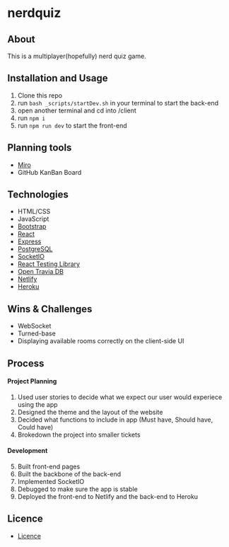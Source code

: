 # nerdquiz

## About
This is a multiplayer(hopefully) nerd quiz game. 

## Installation and Usage
1. Clone this repo
2. run ```bash _scripts/startDev.sh``` in your terminal to start the back-end
3. open another terminal and cd into /client
4. run ```npm i``` 
5. run ```npm run dev``` to start the front-end

## Planning tools
* [Miro](https://miro.com/)
* GitHub KanBan Board

## Technologies

* HTML/CSS
* JavaScript
* [Bootstrap](https://getbootstrap.com/)
* [React](https://reactjs.org/)
* [Express](https://expressjs.com/)
* [PostgreSQL](https://www.postgresql.org/)
* [SocketIO](https://socket.io/)
* [React Testing Library](https://testing-library.com/)
* [Open Travia DB](https://opentdb.com/)
* [Netlify](https://www.netlify.com/)
* [Heroku](https://www.heroku.com/)

## Wins & Challenges
* WebSocket
* Turned-base
* Displaying available rooms correctly on the client-side UI

## Process

#### Project Planning

1. Used user stories to decide what we expect our user would experiece using the app
2. Designed the theme and the layout of the website
3. Decided what functions to include in app (Must have, Should have, Could have)
4. Brokedown the project into smaller tickets

#### Development 
5. Built front-end pages
6. Built the backbone of the back-end
7. Implemented SocketIO
8. Debugged to make sure the app is stable
9. Deployed the front-end to Netlify and the back-end to Heroku

## Licence
* [Licence](https://opensource.org/licenses/mit-license.php)

